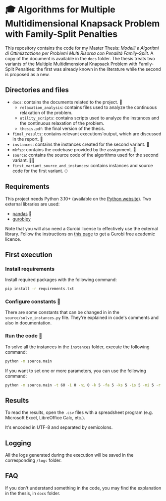 # 🎓 Algorithms for Multiple Multidimensional Knapsack Problem with Family-Split Penalties
This repository contains the code for my Master Thesis: *Modelli e Algoritmi di Ottimizzazione per Problemi Multi Risorsa con Penalità Family-Split*. A copy of the document is available in the `docs` folder.
The thesis treats two variants of the Multiple Multidimensional Knapsack Problem with Family-Split Penalties: the first was already known in the literature while the second is proposed as a new.

## Directories and files
- `docs`: contains the documents related to the project. 📃
    - `relaxation_analysis`: contains files used to analyze the continuous relaxation of the problem.
    - `utility_scripts`: contains scripts used to analyze the instances and the continuous relaxation of the problem.
    - `thesis.pdf`: the final version of the thesis.
- `final_results`: contains relevant executions'output, which are discussed in the report. 🔬
- `instances`: contains the instances created for the second variant. 💾
- `mkfsp`: contains the codebase provided by the assignment. 🧱
- `source`: contains the source code of the algorithms used for the second variant. 👨‍💻
- `first_variant_source_and_instances`: contains instances and source code for the first variant. ⏱


## Requirements
This project needs Python 3.10+ (available on the [Python website](https://www.python.org/)).
Two external libraries are used:
- [pandas](https://pandas.pydata.org/) 🐼
- [gurobipy](https://pypi.org/project/gurobipy/)

Note that you will also need a Gurobi license to effectively use the external library.
Follow the instructions on [this page](https://www.gurobi.com/academia/academic-program-and-licenses/)
to get a Gurobi free academic licence.

## First execution
### Install requirements
Install required packages with the following command:
```bash
pip install -r requirements.txt
```

### Configure constants 🔧
There are some constants that can be changed in in the `source/solve_instances.py` file. They're explained in code's comments and also in documentation.

### Run the code 🚀
To solve all the instances in the `instances` folder, execute the following command:
```bash
python -m source.main
```
If you want to set one or more parameters, you can use the following command:
```bash
python -m source.main -t 60 -i 0 -ni 0 -k 5 -fa 5 -ks 5 -is 5 -mi 5 -r 3 -wr -wa -wi -wk -rwa -rwr -d
```

## Results
To read the results, open the `.csv` files with a spreadsheet program (e.g. Microsoft Excel, LibreOffice Calc, etc.).

It's encoded in UTF-8 and separated by semicolons.

## Logging
All the logs generated during the execution will be saved in the corresponding `/logs` folder.

## FAQ
If you don't understand something in the code, you may find the explanation in the thesis, in `docs` folder.